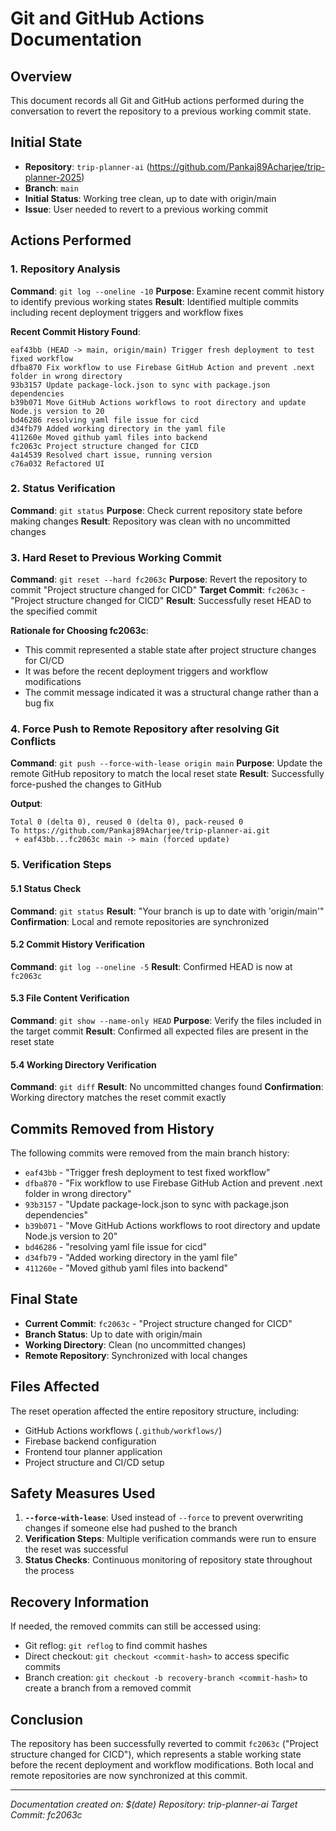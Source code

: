 # Git and GitHub Actions Documentation

## Overview
This document records all Git and GitHub actions performed during the conversation to revert the repository to a previous working commit state.

## Initial State
- **Repository**: `trip-planner-ai` (https://github.com/Pankaj89Acharjee/trip-planner-2025)
- **Branch**: `main`
- **Initial Status**: Working tree clean, up to date with origin/main
- **Issue**: User needed to revert to a previous working commit

## Actions Performed

### 1. Repository Analysis
**Command**: `git log --oneline -10`
**Purpose**: Examine recent commit history to identify previous working states
**Result**: Identified multiple commits including recent deployment triggers and workflow fixes

**Recent Commit History Found**:
```
eaf43bb (HEAD -> main, origin/main) Trigger fresh deployment to test fixed workflow
dfba870 Fix workflow to use Firebase GitHub Action and prevent .next folder in wrong directory
93b3157 Update package-lock.json to sync with package.json dependencies
b39b071 Move GitHub Actions workflows to root directory and update Node.js version to 20
bd46286 resolving yaml file issue for cicd
d34fb79 Added working directory in the yaml file
411260e Moved github yaml files into backend
fc2063c Project structure changed for CICD
4a14539 Resolved chart issue, running version
c76a032 Refactored UI
```

### 2. Status Verification
**Command**: `git status`
**Purpose**: Check current repository state before making changes
**Result**: Repository was clean with no uncommitted changes

### 3. Hard Reset to Previous Working Commit
**Command**: `git reset --hard fc2063c`
**Purpose**: Revert the repository to commit "Project structure changed for CICD"
**Target Commit**: `fc2063c` - "Project structure changed for CICD"
**Result**: Successfully reset HEAD to the specified commit

**Rationale for Choosing fc2063c**:
- This commit represented a stable state after project structure changes for CI/CD
- It was before the recent deployment triggers and workflow modifications
- The commit message indicated it was a structural change rather than a bug fix

### 4. Force Push to Remote Repository after resolving Git Conflicts
**Command**: `git push --force-with-lease origin main`
**Purpose**: Update the remote GitHub repository to match the local reset state
**Result**: Successfully force-pushed the changes to GitHub

**Output**:
```
Total 0 (delta 0), reused 0 (delta 0), pack-reused 0
To https://github.com/Pankaj89Acharjee/trip-planner-ai.git
 + eaf43bb...fc2063c main -> main (forced update)
```

### 5. Verification Steps

#### 5.1 Status Check
**Command**: `git status`
**Result**: "Your branch is up to date with 'origin/main'"
**Confirmation**: Local and remote repositories are synchronized

#### 5.2 Commit History Verification
**Command**: `git log --oneline -5`
**Result**: Confirmed HEAD is now at `fc2063c`

#### 5.3 File Content Verification
**Command**: `git show --name-only HEAD`
**Purpose**: Verify the files included in the target commit
**Result**: Confirmed all expected files are present in the reset state

#### 5.4 Working Directory Verification
**Command**: `git diff`
**Result**: No uncommitted changes found
**Confirmation**: Working directory matches the reset commit exactly

## Commits Removed from History
The following commits were removed from the main branch history:
- `eaf43bb` - "Trigger fresh deployment to test fixed workflow"
- `dfba870` - "Fix workflow to use Firebase GitHub Action and prevent .next folder in wrong directory"
- `93b3157` - "Update package-lock.json to sync with package.json dependencies"
- `b39b071` - "Move GitHub Actions workflows to root directory and update Node.js version to 20"
- `bd46286` - "resolving yaml file issue for cicd"
- `d34fb79` - "Added working directory in the yaml file"
- `411260e` - "Moved github yaml files into backend"

## Final State
- **Current Commit**: `fc2063c` - "Project structure changed for CICD"
- **Branch Status**: Up to date with origin/main
- **Working Directory**: Clean (no uncommitted changes)
- **Remote Repository**: Synchronized with local changes

## Files Affected
The reset operation affected the entire repository structure, including:
- GitHub Actions workflows (`.github/workflows/`)
- Firebase backend configuration
- Frontend tour planner application
- Project structure and CI/CD setup

## Safety Measures Used
1. **`--force-with-lease`**: Used instead of `--force` to prevent overwriting changes if someone else had pushed to the branch
2. **Verification Steps**: Multiple verification commands were run to ensure the reset was successful
3. **Status Checks**: Continuous monitoring of repository state throughout the process

## Recovery Information
If needed, the removed commits can still be accessed using:
- Git reflog: `git reflog` to find commit hashes
- Direct checkout: `git checkout <commit-hash>` to access specific commits
- Branch creation: `git checkout -b recovery-branch <commit-hash>` to create a branch from a removed commit

## Conclusion
The repository has been successfully reverted to commit `fc2063c` ("Project structure changed for CICD"), which represents a stable working state before the recent deployment and workflow modifications. Both local and remote repositories are now synchronized at this commit.

---
*Documentation created on: $(date)*
*Repository: trip-planner-ai*
*Target Commit: fc2063c*








